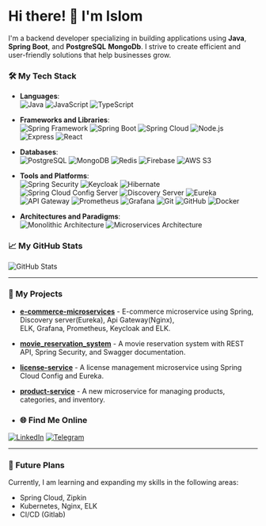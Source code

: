 # Hi there! 👋 I'm Islom

I'm a backend developer specializing in building applications using **Java**, **Spring Boot**, and **PostgreSQL** **MongoDb**. I strive to create efficient and user-friendly solutions that help businesses grow.

### 🛠️ My Tech Stack
- **Languages**: <br/>
![Java](https://img.shields.io/badge/Java-ED8B00?style=for-the-badge&logo=java&logoColor=white)
![JavaScript](https://img.shields.io/badge/JavaScript-F7DF1E?style=for-the-badge&logo=javascript&logoColor=black)
![TypeScript](https://img.shields.io/badge/TypeScript-007ACC?style=for-the-badge&logo=typescript&logoColor=white)

- **Frameworks and Libraries**:<br/>
![Spring Framework](https://img.shields.io/badge/Spring%20Framework-6DB33F?style=for-the-badge&logo=spring&logoColor=white)
![Spring Boot](https://img.shields.io/badge/Spring%20Boot-6DB33F?style=for-the-badge&logo=springboot&logoColor=white)
![Spring Cloud](https://img.shields.io/badge/Spring%20Cloud-6DB33F?style=for-the-badge&logo=springcloud&logoColor=white)
![Node.js](https://img.shields.io/badge/Node.js-339933?style=for-the-badge&logo=nodedotjs&logoColor=white)
![Express](https://img.shields.io/badge/Express-000000?style=for-the-badge&logo=express&logoColor=white)
![React](https://img.shields.io/badge/React-61DAFB?style=for-the-badge&logo=react&logoColor=black)


- **Databases**:<br/>
![PostgreSQL](https://img.shields.io/badge/PostgreSQL-316192?style=for-the-badge&logo=postgresql&logoColor=white)
![MongoDB](https://img.shields.io/badge/MongoDB-47A248?style=for-the-badge&logo=mongodb&logoColor=white)
![Redis](https://img.shields.io/badge/Redis-DC382D?style=for-the-badge&logo=redis&logoColor=white)
![Firebase](https://img.shields.io/badge/Firebase-FFCB2F?style=for-the-badge&logo=firebase&logoColor=black)
![AWS S3](https://img.shields.io/badge/AWS%20S3-569A31?style=for-the-badge&logo=amazons3&logoColor=white)

- **Tools and Platforms**:<br/>
![Spring Security](https://img.shields.io/badge/Spring%20Security-6DB33F?style=for-the-badge&logo=springsecurity&logoColor=white)
![Keycloak](https://img.shields.io/badge/Keycloak-9A3D2A?style=for-the-badge&logo=keycloak&logoColor=white)
![Hibernate](https://img.shields.io/badge/Hibernate-59666C?style=for-the-badge&logo=hibernate&logoColor=white)
![Spring Cloud Config Server](https://img.shields.io/badge/Spring%20Cloud%20Config%20Server-6DB33F?style=for-the-badge&logo=springcloud&logoColor=white)
![Discovery Server](https://img.shields.io/badge/Discovery%20Server-FFC107?style=for-the-badge&logo=consul&logoColor=white)
![Eureka](https://img.shields.io/badge/Eureka-8A3FFC?style=for-the-badge&logo=netflix&logoColor=white)
![API Gateway](https://img.shields.io/badge/Spring%20API%20Gateway-00A0B2?style=for-the-badge&logo=spring&logoColor=white)
![Prometheus](https://img.shields.io/badge/Prometheus-E6522C?style=for-the-badge&logo=prometheus&logoColor=white)
![Grafana](https://img.shields.io/badge/Grafana-FF9A6B?style=for-the-badge&logo=grafana&logoColor=white)
![Git](https://img.shields.io/badge/Git-F05032?style=for-the-badge&logo=git&logoColor=white)
![GitHub](https://img.shields.io/badge/GitHub-181717?style=for-the-badge&logo=github&logoColor=white)
![Docker](https://img.shields.io/badge/Docker-2496ED?style=for-the-badge&logo=docker&logoColor=white)



- **Architectures and Paradigms**:<br/>
![Monolithic Architecture](https://img.shields.io/badge/Monolithic%20Architecture-333333?style=for-the-badge&logo=architecture&logoColor=white)
![Microservices Architecture](https://img.shields.io/badge/Microservices%20Architecture-333333?style=for-the-badge&logo=docker&logoColor=white)






### 📈 My GitHub Stats
![GitHub Stats](https://github-readme-stats.vercel.app/api?username=IslomW&show_icons=true&theme=radical)

---

### 🚀 My Projects
- **[e-commerce-microservices](https://github.com/yahyo7/e-commerce-microservices)** - E-commerce microservice using Spring, Discovery server(Eureka), Api Gateway(Nginx),  
ELK, Grafana, Prometheus, Keycloak and ELK.
- **[movie_reservation_system](https://github.com/IslomW/movie_reservation_system)** - A movie reservation system with REST API, Spring Security, and Swagger documentation.
- **[license-service](https://github.com/IslomW/license-service)** - A license management microservice using Spring Cloud Config and Eureka.
- **[product-service](https://github.com/IslomW/product-service)** - A new microservice for managing products, categories, and inventory.

- ### 🌐 Find Me Online

[![LinkedIn](https://img.shields.io/badge/LinkedIn-0077B5?style=for-the-badge&logo=linkedin&logoColor=white)](https://www.linkedin.com/in/islom-sharipov-aa2323214/)
[![Telegram](https://img.shields.io/badge/Telegram-2CA5E0?style=for-the-badge&logo=telegram&logoColor=white)](https://t.me/IslomW)

---

### 🤖 Future Plans
Currently, I am learning and expanding my skills in the following areas:
- Spring Cloud, Zipkin
- Kubernetes, Nginx, ELK
- CI/CD (Gitlab)


<!--
**IslomW/IslomW** is a ✨ _special_ ✨ repository because its `README.md` (this file) appears on your GitHub profile.

Here are some ideas to get you started:

- 🔭 I’m currently working on ...
- 🌱 I’m currently learning ...
- 👯 I’m looking to collaborate on ...
- 🤔 I’m looking for help with ...
- 💬 Ask me about ...
- 📫 How to reach me: ...
- 😄 Pronouns: ...
- ⚡ Fun fact: ...
-->
